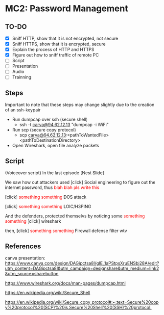# MC2: Password Management

## TO-DO

- [x] Sniff HTTP, show that it is not encrypted, not secure
- [x] Sniff HTTPS, show that it is encrypted, secure
- [x] Explain the process of HTTP and HTTPS
- [x] Figure out how to sniff traffic of remote PC
- [ ] Script
- [ ] Presentation
- [ ] Audio
- [ ] Trainning

## Steps

Important to note that these steps may change slightly due to the creation of an ssh-keypair

- Run dumpcap over ssh (secure shell)
  - ssh -t carva@94.62.12.13 "dumpcap -i WiFi"
- Run scp (secure copy protocol)
  - scp carva@94.62.12.13:&lt;pathToWantedFile&gt; &lt;pathToDestinationDirectory&gt;
- Open Wireshark, open file analyze packets

## Script

(Voiceover script)
In the last episode [Nest Slide]

We saw how out attackers used [click] Social engineering to figure out the internet password, thus <span style="color:red">blah blah pls write this</span>

[click] <span style="color:red">something something</span> DOS attack

[click] <span style="color:red">something something</span> LOIC/H3PING

And the defenders, protected themselvs by noticing some <span style="color:red">something something</span> [click] wireshark

then, [click] <span style="color:red">something something</span> Firewall defense filter wtv

## References

canva presentation: <https://www.canva.com/design/DAGipctsa8I/gIE_1aPStpsXruENSbj28A/edit?utm_content=DAGipctsa8I&utm_campaign=designshare&utm_medium=link2&utm_source=sharebutton>

<https://www.wireshark.org/docs/man-pages/dumpcap.html>

<https://en.wikipedia.org/wiki/Secure_Shell>

<https://en.wikipedia.org/wiki/Secure_copy_protocol#:~:text=Secure%20copy%20protocol%20(SCP)%20is,Secure%20Shell%20(SSH)%20protocol.>
